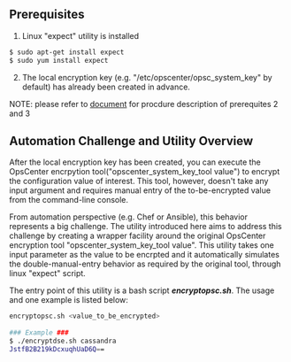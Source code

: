 ## Prerequisites 

1. Linux "expect" utility is installed
```bash
$ sudo apt-get install expect
$ sudo yum install expect
```
2. The local encryption key (e.g. "/etc/opscenter/opsc_system_key" by default) has already been created in advance.

NOTE: please refer to [document](https://docs.datastax.com/en/opscenter/6.1/opsc/configure/encryptSensitiveConfigValues.html) for procdure description of prerequites 2 and 3 

## Automation Challenge and Utility Overview

After the local encryption key has been created, you can execute the OpsCenter encrpytion tool("opscenter_system_key_tool value") to encrypt the configuration value of interest. This tool, however, doesn't take any input argument and requires manual entry of the to-be-encrypted value from the command-line console. 

From automation perspective (e.g. Chef or Ansible), this behavior represents a big challenge. The utility introduced here aims to address this challenge by creating a wrapper facility around the original OpsCenter encryption tool "opscenter_system_key_tool value". This utility takes one input parameter as the value to be encrpted and it automatically simulates the double-manual-entry behavior as required by the original tool, through linux "expect" script.

The entry point of this utility is a bash script ***encryptopsc.sh***. The usage and one example is listed below:

```bash
encryptopsc.sh <value_to_be_encrypted>
   
### Example ###
$ ./encryptdse.sh cassandra
JstfB2B219kDcxuqhUaD6Q==
```
